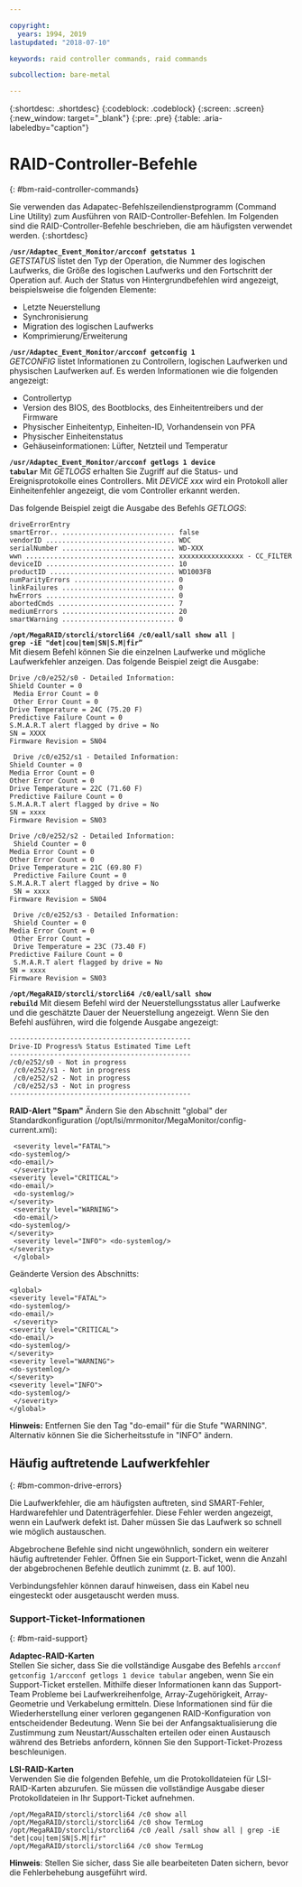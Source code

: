 ```yaml
---

copyright:
  years: 1994, 2019
lastupdated: "2018-07-10"

keywords: raid controller commands, raid commands

subcollection: bare-metal

---
```


{:shortdesc: .shortdesc}
{:codeblock: .codeblock}
{:screen: .screen}
{:new_window: target="_blank"}
{:pre: .pre}
{:table: .aria-labeledby="caption"}

# RAID-Controller-Befehle
{: #bm-raid-controller-commands}

Sie verwenden das Adapatec-Befehlszeilendienstprogramm (Command Line Utility) zum Ausführen von RAID-Controller-Befehlen.
Im Folgenden sind die RAID-Controller-Befehle beschrieben, die am häufigsten verwendet werden.
{:shortdesc}

<code><b>/usr/Adaptec_Event_Monitor/arcconf getstatus 1</b></code> <br>
_GETSTATUS_ listet den Typ der Operation, die Nummer des logischen Laufwerks, die Größe des logischen Laufwerks und den Fortschritt der Operation auf. Auch der Status von Hintergrundbefehlen wird angezeigt, beispielsweise die folgenden Elemente:
<ul>
  <li> Letzte Neuerstellung
  <li> Synchronisierung
  <li> Migration des logischen Laufwerks
  <li> Komprimierung/Erweiterung
</ul>

<code><b>/usr/Adaptec_Event_Monitor/arcconf getconfig 1</b></code> <br>
_GETCONFIG_ listet Informationen zu Controllern, logischen Laufwerken und physischen Laufwerken auf. Es werden Informationen wie die folgenden angezeigt:
<ul>
  <li> Controllertyp
  <li> Version des BIOS, des Bootblocks, des Einheitentreibers und der Firmware
  <li> Physischer Einheitentyp, Einheiten-ID, Vorhandensein von PFA
  <li> Physischer Einheitenstatus
  <li> Gehäuseinformationen: Lüfter, Netzteil und Temperatur
  </ul>

<code><b>/usr/Adaptec_Event_Monitor/arcconf getlogs 1 device tabular</code></b>
Mit _GETLOGS_ erhalten Sie Zugriff auf die Status- und Ereignisprotokolle eines Controllers. Mit _DEVICE xxx_ wird ein Protokoll aller Einheitenfehler angezeigt, die vom Controller erkannt werden.

Das folgende Beispiel zeigt die Ausgabe des Befehls _GETLOGS_:
```
driveErrorEntry
smartError.. ............................ false 
vendorID ................................ WDC
serialNumber ............................ WD-XXX
wwn ..................................... xxxxxxxxxxxxxxxx - CC_FILTER
deviceID ................................ 10
productID ............................... WD1003FB
numParityErrors ......................... 0
linkFailures ............................ 0
hwErrors ................................ 0
abortedCmds ............................. 7
mediumErrors ............................ 20
smartWarning ............................ 0
```

<code><b>/opt/MegaRAID/storcli/storcli64 /c0/eall/sall show all | grep -iE "det|cou|tem|SN|S.M|fir” </code></b><br>
Mit diesem Befehl können Sie die einzelnen Laufwerke und mögliche Laufwerkfehler anzeigen.
Das folgende Beispiel zeigt die Ausgabe:
```
Drive /c0/e252/s0 - Detailed Information: 
Shield Counter = 0
 Media Error Count = 0
 Other Error Count = 0 
Drive Temperature = 24C (75.20 F) 
Predictive Failure Count = 0 
S.M.A.R.T alert flagged by drive = No 
SN = XXXX 
Firmware Revision = SN04

 Drive /c0/e252/s1 - Detailed Information: 
Shield Counter = 0 
Media Error Count = 0 
Other Error Count = 0 
Drive Temperature = 22C (71.60 F) 
Predictive Failure Count = 0 
S.M.A.R.T alert flagged by drive = No 
SN = xxxx 
Firmware Revision = SN03 

Drive /c0/e252/s2 - Detailed Information:
 Shield Counter = 0 
Media Error Count = 0 
Other Error Count = 0 
Drive Temperature = 21C (69.80 F)
 Predictive Failure Count = 0 
S.M.A.R.T alert flagged by drive = No
 SN = xxxx 
Firmware Revision = SN04

 Drive /c0/e252/s3 - Detailed Information:
 Shield Counter = 0 
Media Error Count = 0
 Other Error Count =
 Drive Temperature = 23C (73.40 F) 
Predictive Failure Count = 0
 S.M.A.R.T alert flagged by drive = No 
SN = xxxx
Firmware Revision = SN03  
```

<!--<code><b>/opt/MegaRAID/storcli/storcli64 /c0 show all | less </code></b>-->
<!--You use this command to view RAID health, size, name, and other important information.-->

<code><b>/opt/MegaRAID/storcli/storcli64 /c0/eall/sall show rebuild</code></b>
Mit diesem Befehl wird der Neuerstellungsstatus aller Laufwerke und die geschätzte Dauer der Neuerstellung angezeigt. Wenn Sie den Befehl ausführen, wird die folgende Ausgabe angezeigt:
```
---------------------------------------------
Drive-ID Progress% Status Estimated Time Left 
---------------------------------------------
/c0/e252/s0 - Not in progress
 /c0/e252/s1 - Not in progress
 /c0/e252/s2 - Not in progress
 /c0/e252/s3 - Not in progress
--------------------------------------------- 
```

<b>RAID-Alert "Spam"</b>
Ändern Sie den Abschnitt "global" der Standardkonfiguration (/opt/lsi/mrmonitor/MegaMonitor/config-current.xml): 
```<global>
 <severity level="FATAL"> 
<do-systemlog/> 
<do-email/>
 </severity>
<severity level="CRITICAL"> 
<do-email/>
 <do-systemlog/> 
</severity>
 <severity level="WARNING">
 <do-email/> 
<do-systemlog/> 
</severity>
 <severity level="INFO"> <do-systemlog/>
</severity>
 </global> 
```
Geänderte Version des Abschnitts: 
```
<global> 
<severity level="FATAL"> 
<do-systemlog/> 
<do-email/>
 </severity> 
<severity level="CRITICAL"> 
<do-email/> 
<do-systemlog/> 
</severity> 
<severity level="WARNING"> 
<do-systemlog/> 
</severity> 
<severity level="INFO">
<do-systemlog/>
 </severity> 
</global> 
```
**Hinweis:** Entfernen Sie den Tag "do-email" für die Stufe "WARNING". Alternativ können Sie die Sicherheitsstufe in "INFO" ändern.

## Häufig auftretende Laufwerkfehler
{: #bm-common-drive-errors}

Die Laufwerkfehler, die am häufigsten auftreten, sind SMART-Fehler, Hardwarefehler und Datenträgerfehler. Diese Fehler werden angezeigt, wenn ein Laufwerk defekt ist. Daher müssen Sie das Laufwerk so schnell wie möglich austauschen.

Abgebrochene Befehle sind nicht ungewöhnlich, sondern ein weiterer häufig auftretender Fehler. Öffnen Sie ein Support-Ticket, wenn die Anzahl der abgebrochenen Befehle deutlich zunimmt (z. B. auf 100).  

Verbindungsfehler können darauf hinweisen, dass ein Kabel neu eingesteckt oder ausgetauscht werden muss.

### Support-Ticket-Informationen
{: #bm-raid-support}

**Adaptec-RAID-Karten** <br>
Stellen Sie sicher, dass Sie die vollständige Ausgabe des Befehls `arcconf getconfig 1/arcconf getlogs 1 device tabular` angeben, wenn Sie ein Support-Ticket erstellen. Mithilfe dieser Informationen kann das Support-Team Probleme bei Laufwerkreihenfolge, Array-Zugehörigkeit, Array-Geometrie und Verkabelung ermitteln. Diese Informationen sind für die Wiederherstellung einer verloren gegangenen RAID-Konfiguration von entscheidender Bedeutung. Wenn Sie bei der Anfangsaktualisierung die Zustimmung zum Neustart/Ausschalten erteilen oder einen Austausch während des Betriebs anfordern, können Sie den Support-Ticket-Prozess beschleunigen.

**LSI-RAID-Karten** <br>
Verwenden Sie die folgenden Befehle, um die Protokolldateien für LSI-RAID-Karten abzurufen. Sie müssen die vollständige Ausgabe dieser Protokolldateien in Ihr Support-Ticket aufnehmen.
```
/opt/MegaRAID/storcli/storcli64 /c0 show all
/opt/MegaRAID/storcli/storcli64 /c0 show TermLog
/opt/MegaRAID/storcli/storcli64 /c0 /eall /sall show all | grep -iE "det|cou|tem|SN|S.M|fir"
/opt/MegaRAID/storcli/storcli64 /c0 show TermLog
```

**Hinweis**: Stellen Sie sicher, dass Sie alle bearbeiteten Daten sichern, bevor die Fehlerbehebung ausgeführt wird.
